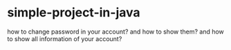 # simple-project-in-java
how to change password in your account? and how to show them? and how to show all information of your account?
